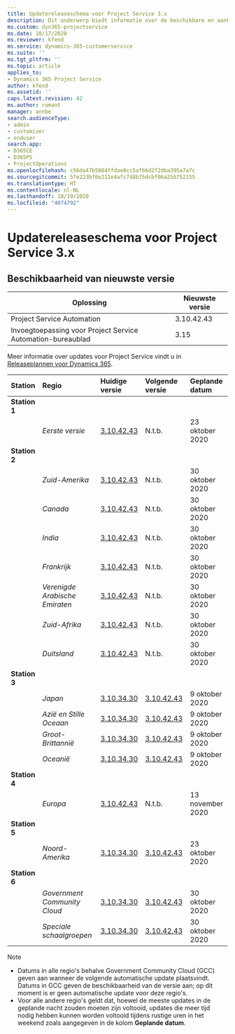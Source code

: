 ```yaml
---
title: Updatereleaseschema voor Project Service 3.x
description: Dit onderwerp biedt informatie over de beschikbare en aankomende releases van Dynamics 365 Project Service Automation.
ms.custom: dyn365-projectservice
ms.date: 10/17/2020
ms.reviewer: kfend
ms.service: dynamics-365-customerservice
ms.suite: ''
ms.tgt_pltfrm: ''
ms.topic: article
applies_to:
- Dynamics 365 Project Service
author: kfend
ms.assetid: ''
caps.latest.revision: 42
ms.author: rumant
manager: annbe
search.audienceType:
- admin
- customizer
- enduser
search.app:
- D365CE
- D365PS
- ProjectOperations
ms.openlocfilehash: c56da47b5084ffdae8cc5af66d2f2dba395a7a7c
ms.sourcegitcommit: 57e223bf6e211e4afc748b75dcbf06a25b752155
ms.translationtype: HT
ms.contentlocale: nl-NL
ms.lasthandoff: 10/19/2020
ms.locfileid: "4074792"
---
```

# <a name="update-release-schedule-for-project-service-3x"></a>Updatereleaseschema voor Project Service 3.x

## <a name="latest-version-availability"></a>Beschikbaarheid van nieuwste versie

| Oplossing  | Nieuwste versie |
|-------|----|
| Project Service Automation    |  3.10.42.43  |
| Invoegtoepassing voor Project Service Automation-bureaublad                | 3.15          |

Meer informatie over updates voor Project Service vindt u in [Releaseplannen voor Dynamics 365](https://docs.microsoft.com/dynamics365/release-plans/). 

| Station  | Regio | Huidige versie | Volgende versie |  Geplande datum
| :---   | :---   | :---   | :---   |:---   |         
|<strong>Station 1</strong> | |  |  | |
| | <i>Eerste versie</i> | [3.10.42.43](whats-new-ur-24.md) | N.t.b. | 23 oktober 2020
|<strong>Station 2</strong> | |  |  | |
| | <i>Zuid-Amerika</i> | [3.10.42.43](whats-new-ur-24.md) | N.t.b. | 30 oktober 2020
| | <i>Canada</i> | [3.10.42.43](whats-new-ur-24.md) | N.t.b. | 30 oktober 2020 
| | <i>India</i> | [3.10.42.43](whats-new-ur-24.md) | N.t.b. | 30 oktober 2020
| | <i>Frankrijk</i> | [3.10.42.43](whats-new-ur-24.md) | N.t.b. | 30 oktober 2020
| | <i>Verenigde Arabische Emiraten</i> | [3.10.42.43](whats-new-ur-24.md) | N.t.b. | 30 oktober 2020
| | <i>Zuid-Afrika</i> | [3.10.42.43](whats-new-ur-24.md) | N.t.b. | 30 oktober 2020
| | <i>Duitsland</i> | [3.10.42.43](whats-new-ur-24.md) | N.t.b. | 30 oktober 2020
|<strong>Station 3</strong> | |  |  | |
| | <i>Japan</i> |[3.10.34.30](whats-new-ur-23.md) | [3.10.42.43](whats-new-ur-24.md) | 9 oktober 2020 
| | <i>Azië en Stille Oceaan</i> |[3.10.34.30](whats-new-ur-23.md) | [3.10.42.43](whats-new-ur-24.md) | 9 oktober 2020
| | <i>Groot-Brittannië</i> |[3.10.34.30](whats-new-ur-23.md) | [3.10.42.43](whats-new-ur-24.md) | 9 oktober 2020
| | <i>Oceanië</i> |[3.10.34.30](whats-new-ur-23.md) | [3.10.42.43](whats-new-ur-24.md) | 9 oktober 2020
|<strong>Station 4</strong> | |  |  | |
| | <i>Europa</i> |[3.10.42.43](whats-new-ur-24.md) | N.t.b. | 13 november 2020
|<strong>Station 5</strong> | |  |  | |
| | <i>Noord-Amerika</i> |[3.10.34.30](whats-new-ur-23.md) | [3.10.42.43](whats-new-ur-24.md) | 23 oktober 2020
|<strong>Station 6</strong> | |  |  | |
| | <i>Government Community Cloud</i> |[3.10.34.30](whats-new-ur-23.md) | [3.10.42.43](whats-new-ur-24.md) | 30 oktober 2020
| | <i>Speciale schaalgroepen</i> |[3.10.34.30](whats-new-ur-23.md) | [3.10.42.43](whats-new-ur-24.md) | 30 oktober 2020

>[!Note]
> - Datums in alle regio's behalve Government Community Cloud (GCC) geven aan wanneer de volgende automatische update plaatsvindt. Datums in GCC geven de beschikbaarheid van de versie aan; op dit moment is er geen automatische update voor deze regio's.
> - Voor alle andere regio's geldt dat, hoewel de meeste updates in de geplande nacht zouden moeten zijn voltooid, updates die meer tijd nodig hebben kunnen worden voltooid tijdens rustige uren in het weekend zoals aangegeven in de kolom **Geplande datum**.
